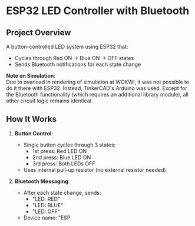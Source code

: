 # ESP32 LED Controller with Bluetooth

## Project Overview
A button-controlled LED system using ESP32 that:
- Cycles through Red ON → Blue ON → OFF states
- Sends Bluetooth notifications for each state change

**Note on Simulation**:  
Due to overload in rendering of simulation at WOKWI, it was not possible to do it there with ESP32. Instead, TinkerCAD's Arduino was used. Except for the Bluetooth functionality (which requires an additional library module), all other circuit logic remains identical.

## How It Works
1. **Button Control**:
   - Single button cycles through 3 states:
     - 1st press: Red LED ON
     - 2nd press: Blue LED ON
     - 3rd press: Both LEDs OFF
   - Uses internal pull-up resistor (no external resistor needed)

2. **Bluetooth Messaging**:
   - After each state change, sends:
     - "LED: RED"
     - "LED: BLUE"
     - "LED: OFF"
   - Device name: "ESP
